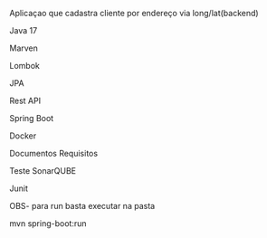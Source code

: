 Aplicaçao  que cadastra cliente por endereço via long/lat(backend)

Java 17

Marven 

Lombok

JPA

Rest API

Spring Boot

Docker

Documentos Requisitos

Teste SonarQUBE 

Junit


OBS- para run basta executar na pasta

mvn spring-boot:run
